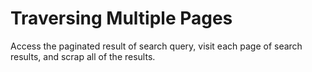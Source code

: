 # Traversing Multiple Pages

Access the paginated result of search query, visit
each page of search results, and scrap all of the results.